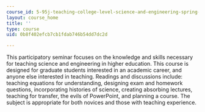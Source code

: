 ```yaml
---
course_id: 5-95j-teaching-college-level-science-and-engineering-spring-2009
layout: course_home
title: ''
type: course
uid: 0b8f402efcb7cb1fdab746b54dd7dc2d

---
```

This participatory seminar focuses on the knowledge and skills necessary for teaching science and engineering in higher education. This course is designed for graduate students interested in an academic career, and anyone else interested in teaching. Readings and discussions include: teaching equations for understanding, designing exam and homework questions, incorporating histories of science, creating absorbing lectures, teaching for transfer, the evils of PowerPoint, and planning a course. The subject is appropriate for both novices and those with teaching experience.
